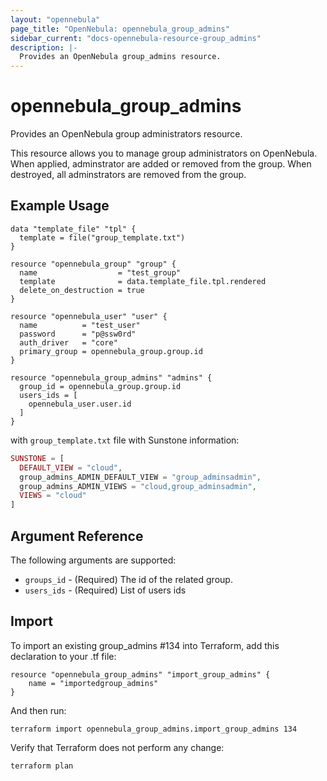 ```yaml
---
layout: "opennebula"
page_title: "OpenNebula: opennebula_group_admins"
sidebar_current: "docs-opennebula-resource-group_admins"
description: |-
  Provides an OpenNebula group_admins resource.
---
```


# opennebula_group_admins

Provides an OpenNebula group administrators resource.

This resource allows you to manage group administrators on OpenNebula. When applied,
adminstrator are added or removed from the group. When destroyed, all adminstrators are removed from the group.

## Example Usage

```hcl
data "template_file" "tpl" {
  template = file("group_template.txt")
}

resource "opennebula_group" "group" {
  name                  = "test_group"
  template              = data.template_file.tpl.rendered
  delete_on_destruction = true
}

resource "opennebula_user" "user" {
  name          = "test_user"
  password      = "p@ssw0rd"
  auth_driver   = "core"
  primary_group = opennebula_group.group.id
}

resource "opennebula_group_admins" "admins" {
  group_id = opennebula_group.group.id
  users_ids = [
    opennebula_user.user.id
  ]
}
```

with `group_template.txt` file with Sunstone information:

```php
SUNSTONE = [
  DEFAULT_VIEW = "cloud",
  group_admins_ADMIN_DEFAULT_VIEW = "group_adminsadmin",
  group_admins_ADMIN_VIEWS = "cloud,group_adminsadmin",
  VIEWS = "cloud"
]
```

## Argument Reference

The following arguments are supported:

* `groups_id` - (Required) The id of the related group.
* `users_ids` - (Required) List of users ids

## Import

To import an existing group_admins #134 into Terraform, add this declaration to your .tf file:

```hcl
resource "opennebula_group_admins" "import_group_admins" {
    name = "importedgroup_admins"
}
```

And then run:

```
terraform import opennebula_group_admins.import_group_admins 134
```

Verify that Terraform does not perform any change:

```
terraform plan
```
